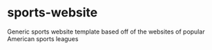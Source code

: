# sports-website
Generic sports website template based off of the websites of popular American sports leagues
